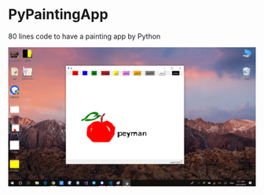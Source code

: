 # PyPaintingApp
80 lines code to have a painting app by Python

![Screenshot](https://raw.githubusercontent.com/peymanmajidi/PyPaintingApp/master/shot.png)
